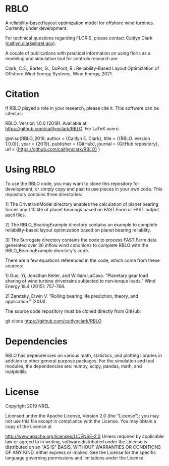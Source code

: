 # RBLO
A reliability-based layout optimization model for offshore wind turbines. Currently under development.

For technical questions regarding FLORIS, please contact Caitlyn Clark (caitlyn.clark@nrel.gov).

A couple of publications with practical information on using floris as a modeling and simulation tool for controls research are

Clark, C.E., Barter, G., DuPont, B.: Reliability-Based Layout Optimization of Offshore Wind Energy Systems, Wind Energy, 2021.

# Citation

If RBLO played a role in your research, please cite it. This software can be cited as:

RBLO. Version 1.0.0 (2019). Available at https://github.com/caitlynclark/RBLO.
For LaTeX users:

@misc{RBLO_2019,
author = {Caitlyn E. Clark},
title = {{RBLO. Version 1.0.0}},
year = {2019},
publisher = {GitHub},
journal = {GitHub repository},
url = {https://github.com/caitlynclark/RBLO}
}

# Using RBLO

To use the RBLO code, you may want to clone this repository for development, or simply copy and past to use pieces in your own code. This repository contains three directories:

1] The DrivetrainModel directory enables the calculation of planet bearing forces and L10 life of planet bearings based on FAST.Farm or FAST output ascii files. 

2] The RBLO_BearingExample directory contains an example to complete reliability-based layout optimization based on planet bearing reliablity.

3] The Surrogate directory contains the code to process FAST.Farm data generated over 36 inflow wind conditions to complete RBLO with the RBLO_BearingExample directory's code.  

There are a few equations referenced in the code, which come from these sources:

1] Guo, Yi, Jonathan Keller, and William LaCava. "Planetary gear load sharing of wind turbine drivetrains subjected to non‐torque loads." Wind Energy 18.4 (2015): 757-768.

2] Zaretsky, Erwin V. "Rolling bearing life prediction, theory, and application." (2013).

The source code repository must be cloned directly from GitHub:

git clone https://github.com/caitlynclark/RBLO

# Dependencies
RBLO has dependencies on various math, statistics, and plotting libraries in addition to other general purpose packages. For the simulation and tool modules, the dependencies are: numpy, scipy, pandas, math, and matplotlib. 

# License
Copyright 2019 NREL

Licensed under the Apache License, Version 2.0 (the "License"); you may not use this file except in compliance with the License. You may obtain a copy of the License at

http://www.apache.org/licenses/LICENSE-2.0
Unless required by applicable law or agreed to in writing, software distributed under the License is distributed on an "AS IS" BASIS, WITHOUT WARRANTIES OR CONDITIONS OF ANY KIND, either express or implied. See the License for the specific language governing permissions and limitations under the License.
